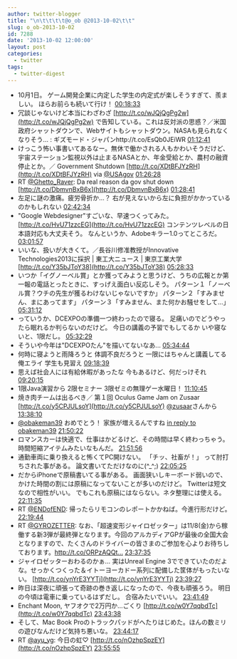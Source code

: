 ```yaml
---
author: twitter-blogger
title: "\n\t\t\t\t@o_ob @2013-10-02\t\t"
slug: o_ob-2013-10-02
id: 7288
date: '2013-10-02 12:00:00'
layout: post
categories:
  - twitter
tags:
  - twitter-digest
---
```


*   10月1日。 ゲーム開発企業に内定した学生の内定式が楽しそうすぎて、羨ましい。 ほらお前らも続いて行け！ [00:18:33](http://twitter.com/o_ob/statuses/385061179040604161)
*   冗談じゃないけど本当にわざわざ [http://t.co/wJQjQgPg2w](http://t.co/wJQjQgPg2w) で告知している。これは反対派の思惑？／米国政府シャットダウンで、Webサイトもシャットダウン。NASAも見られなくなりそう… : ギズモード・ジャパンhttp://t.co/EsQb0JEiWR [01:12:41](http://twitter.com/o_ob/statuses/385074798897799168)
*   けっこう怖い事書いてあるなー。無休で働かされる人もかわいそうだけど、宇宙ステーション監視以外は止まるNASAとか、年金受給とか、農村の融資停止とか。／ Government Shutdown [http://t.co/XDtBFJYzRH](http://t.co/XDtBFJYzRH) via [@USAgov](http://twitter.com/USAgov) [01:26:28](http://twitter.com/o_ob/statuses/385078270095421440)
*   RT [@Ghetto_Raver](http://twitter.com/Ghetto_Raver): Da real reason da gov shut down [http://t.co/DbmvnBxB6x](http://t.co/DbmvnBxB6x) [01:28:41](http://twitter.com/o_ob/statuses/385078826956365825)
*   左足に謎の激痛。疲労骨折か…？ 右が見えないから左に負担がかかっているのかもしれない [02:42:34](http://twitter.com/o_ob/statuses/385097421543309312)
*   "Google Webdesigner"すごいな、早速つくってみた。 [http://t.co/HvU71zzcEG](http://t.co/HvU71zzcEG) コンテンツレベルの日本語対応も大丈夫そう。 なんというか、Adobeキラー1.0ってところだ。 [03:01:57](http://twitter.com/o_ob/statuses/385102300059930625)
*   いいな、扱いが大きくて。／長谷川修准教授がInnovative Technologies2013に採択 | 東工大ニュース | 東京工業大学 [http://t.co/Y35bJToY38](http://t.co/Y35bJToY38) [05:28:33](http://twitter.com/o_ob/statuses/385139190377103360)
*   いつか「イグノーベル賞」とか獲ってみようと思うけど、うちの広報とか第一報の電話とったときに、すっげえ面白い反応しそう。 パターン１「ノーベル賞？ウチの先生が獲るわけないじゃないですか」 パターン２「すみません、まにあってます」 パターン３「すみません、また何かお騒せをして…」 [05:31:12](http://twitter.com/o_ob/statuses/385139859557326849)
*   っていうか、DCEXPOの準備一つ終わったので寝る。 足痛いのでどうやったら眠れるか判らないのだけど。 今日の講義の予習でもしてるか いや寝ないと、1限だし。 [05:32:29](http://twitter.com/o_ob/statuses/385140182086742016)
*   そういや今年は"DCEXPOたん"を描いてないなあ... [05:34:44](http://twitter.com/o_ob/statuses/385140747248218112)
*   何時に寝ようと雨降ろうと 体調不良だろうと 一限にはちゃんと講義してる 俺エライ 学生も見習え [09:18:39](http://twitter.com/o_ob/statuses/385197100327112704)
*   思えば社会人には有給休暇があったな 今もあるけど、何だっけそれ [09:20:15](http://twitter.com/o_ob/statuses/385197502476984320)
*   1限Java演習から 2限セミナー 3限ゼミの無理ゲー水曜日！ [11:10:45](http://twitter.com/o_ob/statuses/385225309701693441)
*   焼き肉チームは出るべき／ 第１回 Oculus Game Jam on Zusaar [http://t.co/y5CPJULsoY](http://t.co/y5CPJULsoY) [@zusaar](http://twitter.com/zusaar)さんから [13:38:10](http://twitter.com/o_ob/statuses/385262406944817152)
*   [@obakeman39](http://twitter.com/obakeman39) おめでとう！ 家族が増えるんですね [in reply to obakeman39](http://twitter.com/obakeman39/statuses/385373224059412480) [21:50:22](http://twitter.com/o_ob/statuses/385386274019741696)
*   ロマンスカーは快適で、仕事はかどるけど、その時間は早く終わっちゃう。 時間短縮アイテムみたいなもんだ。 [21:51:56](http://twitter.com/o_ob/statuses/385386668540178432)
*   通勤車両に乗り換えると怖くてPC開けない。 「チッ、社畜が！」 って肘打ちされた事がある。 論文書いてただけなのに(^_^;) [22:05:25](http://twitter.com/o_ob/statuses/385390061136535552)
*   だからiPhoneで原稿書いてる事がある。 画面狭いしキーボード弱いので、かけた時間の割には原稿になってないことが多いのだけど。 Twitterは短文なので相性がいい。 でもこれも原稿にはならない。ネタ整理には使える。 [22:11:35](http://twitter.com/o_ob/statuses/385391614916435969)
*   RT [@ENDofEND](http://twitter.com/ENDofEND): 帰ったらリモコンのレポートかかねば。今進行形だけど。 [22:19:44](http://twitter.com/o_ob/statuses/385393666107252737)
*   RT [@GYROZETTER](http://twitter.com/GYROZETTER): なお、「超速変形ジャイロゼッター」は11/8(金)から稼働する新3弾が最終弾となります。今回のアルカディアGPが最後の全国大会となりますので、たくさんのドライバーの皆さまのご参加を心よりお待ちしております。http://t.co/ORPzAQQt… [23:37:35](http://twitter.com/o_ob/statuses/385413257747382273)
*   ジャイロゼッターおわるのかぁ… 実はUnreal Engine 3でできていたのだよな。せっかくつくった＆イトーヨーカドー系列に配備した筐体がもったいない。 [http://t.co/ynYrE3YYTj](http://t.co/ynYrE3YYTj) [23:39:27](http://twitter.com/o_ob/statuses/385413726934798336)
*   昨日は深夜に頑張って奇跡の巻き返しになったので、今夜も頑張ろう。 明日の今頃は電車に乗っているはずだし。 合宿みたいでいい。 [23:41:49](http://twitter.com/o_ob/statuses/385414319581560834)
*   Enchant Moon, ヤフオクで2万円か…ごくり [http://t.co/w0Y7qqbdTc](http://t.co/w0Y7qqbdTc) [23:43:38](http://twitter.com/o_ob/statuses/385414778165800961)
*   そして、Mac Book Proのトラックパッドがへたりはじめた。ほんの数ミリの遊びなんだけど気持ち悪いな。 [23:44:17](http://twitter.com/o_ob/statuses/385414943605944320)
*   RT [@ayu_yg](http://twitter.com/ayu_yg): 今日の虹♡ [http://t.co/nOzhpSpzEY](http://t.co/nOzhpSpzEY) [23:55:55](http://twitter.com/o_ob/statuses/385417871196569602)